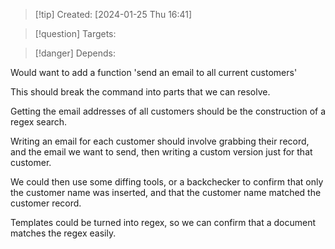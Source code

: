 
>[!tip] Created: [2024-01-25 Thu 16:41]

>[!question] Targets: 

>[!danger] Depends: 

Would want to add a function 'send an email to all current customers'

This should break the command into parts that we can resolve.

Getting the email addresses of all customers should be the construction of a regex search.

Writing an email for each customer should involve grabbing their record, and the email we want to send, then writing a custom version just for that customer.

We could then use some diffing tools, or a backchecker to confirm that only the customer name was inserted, and that the customer name matched the customer record.

Templates could be turned into regex, so we can confirm that a document matches the regex easily.

